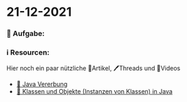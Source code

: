 # 21-12-2021

### 📝 Aufgabe:






### ℹ️ Resourcen:
Hier noch ein paar nützliche 📃Artikel, 🖊️Threads und 🎥Videos

- [📃 Java Vererbung](https://github.com/DH-Cologne/java-wegweiser/blob/master/articles/Vererbung-I-Grundlagen.md)
- [📃 Klassen und Objekte (Instanzen von Klassen) in Java](https://www.programmierenlernenhq.de/klassen-und-objekte-in-java/)
